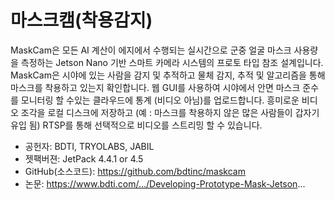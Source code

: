 
# 마스크캠(착용감지)
MaskCam은 모든 AI 계산이 에지에서 수행되는 실시간으로 군중 얼굴 마스크 사용량을 측정하는 Jetson Nano 기반 스마트 카메라 시스템의 프로토 타입 참조 설계입니다. MaskCam은 시야에 있는 사람을 감지 및 추적하고 물체 감지, 추적 및 알고리즘을 통해 마스크를 착용하고 있는지 확인합니다. 웹 GUI를 사용하여 시야에서 안면 마스크 준수를 모니터링 할 수있는 클라우드에 통계 (비디오 아님)를 업로드합니다. 흥미로운 비디오 조각을 로컬 디스크에 저장하고 (예 : 마스크를 착용하지 않은 많은 사람들이 갑자기 유입 됨) RTSP를 통해 선택적으로 비디오를 스트리밍 할 수 있습니다.
  
* 공헌자: BDTI, TRYOLABS, JABIL
* 젯팩버젼: JetPack 4.4.1 or 4.5
* GitHub(소스코드): https://github.com/bdtinc/maskcam 
* 논문: https://www.bdti.com/.../Developing-Prototype-Mask-Jetson...
